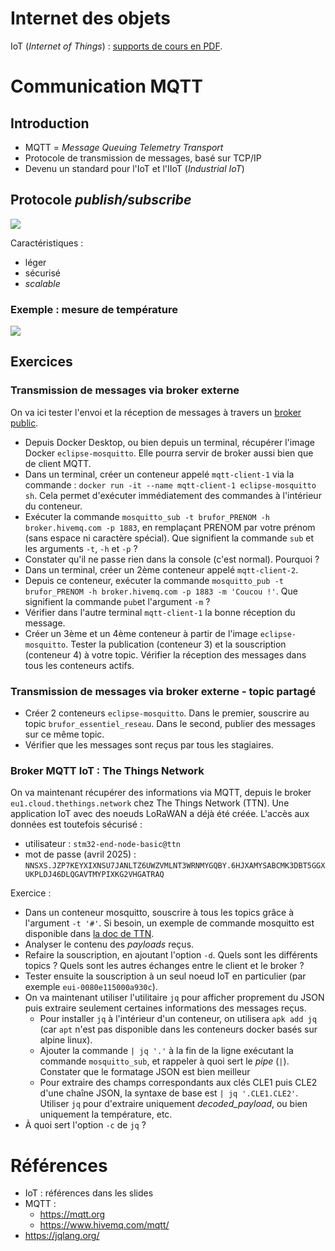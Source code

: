 # Internet des objets

IoT (*Internet of Things*) : [supports de cours en PDF](./5-eln-info%20IoT%20-%20G.%20Le%20Vaillant.pdf).

# Communication MQTT

## Introduction

- MQTT = *Message Queuing Telemetry Transport*
- Protocole de transmission de messages, basé sur TCP/IP
- Devenu un standard pour l'IoT et l'IIoT (*Industrial IoT*)

## Protocole *publish/subscribe*

![](https://www.hivemq.com/sb-assets/f/243938/1920x1080/d2bbcc60d9/mqtt-overview.webp)

Caractéristiques :
- léger
- sécurisé
- *scalable*

### Exemple : mesure de température

![](https://mqtt.org/assets/img/mqtt-publish-subscribe.png)



## Exercices

### Transmission de messages via broker externe

On va ici tester l'envoi et la réception de messages à travers un [broker public](https://www.hivemq.com/mqtt/public-mqtt-broker/).

- Depuis Docker Desktop, ou bien depuis un terminal, récupérer l'image Docker ```eclipse-mosquitto```. Elle pourra servir de broker aussi bien que de client MQTT.
- Dans un terminal, créer un conteneur appelé ```mqtt-client-1``` via la commande :  ```docker run -it --name mqtt-client-1 eclipse-mosquitto sh```. Cela permet d'exécuter immédiatement des commandes à l'intérieur du conteneur.
- Exécuter la commande ```mosquitto_sub -t brufor_PRENOM -h broker.hivemq.com -p 1883```, en remplaçant PRENOM par votre prénom (sans espace ni caractère spécial). Que signifient la commande ```sub``` et les arguments ```-t```, ```-h``` et ```-p``` ?
- Constater qu'il ne passe rien dans la console (c'est normal). Pourquoi ?
- Dans un terminal, créer un 2ème conteneur appelé ```mqtt-client-2```.
- Depuis ce conteneur, exécuter la commande ```mosquitto_pub -t brufor_PRENOM -h broker.hivemq.com -p 1883 -m 'Coucou !'```. Que signifient la commande ```pub```et l'argument ```-m``` ?
- Vérifier dans l'autre terminal ```mqtt-client-1``` la bonne réception du message.
- Créer un 3ème et un 4ème conteneur à partir de l'image ```eclipse-mosquitto```. Tester la publication (conteneur 3) et la souscription (conteneur 4) à votre topic. Vérifier la réception des messages dans tous les conteneurs actifs.


### Transmission de messages via broker externe - topic partagé

- Créer 2 conteneurs ```eclipse-mosquitto```. Dans le premier, souscrire au topic ```brufor_essentiel_reseau```. Dans le second, publier des messages sur ce même topic.
- Vérifier que les messages sont reçus par tous les stagiaires.

<!-- 
### Utilisation d'un broker local

TODO besoin de l'IP host dans Docker
- Depuis Docker Desktop, récupérer l'image du broker ```eclipse-mosquitto```. Lancer alors cette dans un conteneur avec le nom 'mqtt-broker' et en assignant le port 1883 de la machine au port 1883 du conteneur.
- À partir de 2 autres conteneurs basés sur ```emqx/mqttx-cli```, tester ce broker local. Son adresse sera ```TODO```.
-->

### Broker MQTT IoT : The Things Network

On va maintenant récupérer des informations via MQTT, depuis le broker ```eu1.cloud.thethings.network``` chez The Things Network (TTN). Une application IoT avec des noeuds LoRaWAN a déjà été créée. L'accès aux données est toutefois sécurisé :
- utilisateur : ```stm32-end-node-basic@ttn```
- mot de passe (avril 2025) : ```NNSXS.JZP7KEYXIXNSU7JANLTZ6UWZVMLNT3WRNMYGQBY.6HJXAMYSABCMK3DBT5GGXUKPLDJ46DLQGAVTMYPIXKG2VHGATRAQ```

Exercice : 

- Dans un conteneur mosquitto, souscrire à tous les topics grâce à l'argument ```-t '#'```. Si besoin, un exemple de commande mosquitto est disponible dans [la doc de TTN](https://www.thethingsindustries.com/docs/integrations/mqtt/#mqtt-clients).
- Analyser le contenu des *payloads* reçus.
- Refaire la souscription, en ajoutant l'option ```-d```. Quels sont les différents topics ? Quels sont les autres échanges entre le client et le broker ? 
- Tester ensuite la souscription à un seul noeud IoT en particulier (par exemple ```eui-0080e115000a930c```).
- On va maintenant utiliser l'utilitaire ```jq``` pour afficher proprement du JSON puis extraire seulement certaines informations des messages reçus. 
    - Pour installer ```jq``` à l'intérieur d'un conteneur, on utilisera ```apk add jq``` (car ```apt``` n'est pas disponible dans les conteneurs docker basés sur alpine linux).
    - Ajouter la commande ```| jq '.'``` à la fin de la ligne exécutant la commande ```mosquitto_sub```, et rappeler à quoi sert le *pipe* (```|```). Constater que le formatage JSON est bien meilleur
    - Pour extraire des champs correspondants aux clés CLE1 puis CLE2 d'une chaîne JSON, la syntaxe de base est ```| jq '.CLE1.CLE2'```. Utiliser ```jq``` pour d'extraire uniquement *decoded_payload*, ou bien uniquement la température, etc. 
- À quoi sert l'option ```-c``` de ```jq``` ? 

# Références

- IoT : références dans les slides
- MQTT : 
    - https://mqtt.org
    - https://www.hivemq.com/mqtt/
- https://jqlang.org/